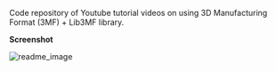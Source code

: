 Code repository of Youtube tutorial videos on using 3D Manufacturing Format (3MF) + Lib3MF library.

**Screenshot**

![readme_image](https://user-images.githubusercontent.com/13695234/42741657-48843810-8882-11e8-9cd7-b48907e1af42.png)
